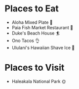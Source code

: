 # Places to Eat
 - Aloha Mixed Plate :pineapple:
 - Paia Fish Market Restaurant :tropical_fish:
 - Duke's Beach House :surfer:
 - Ono Tacos :ok_hand:
 - Ululani's Hawaiian Shave Ice :shaved_ice:

# Places to Visit
 - Haleakala National Park :sun_with_face:
